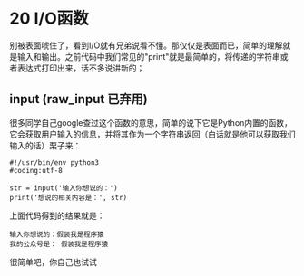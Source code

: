# 20 I/O函数

别被表面唬住了，看到I/O就有兄弟说看不懂。那仅仅是表面而已，简单的理解就是输入和输出。之前代码中我们常见的"print"就是最简单的，将传递的字符串或者表达式打印出来，话不多说讲新的；

## input (raw_input 已弃用)

很多同学自己google查过这个函数的意思，简单的说下它是Python内置的函数，它会获取用户输入的信息，并将其作为一个字符串返回（白话就是他可以获取我们输入的话）栗子来：

```
#!/usr/bin/env python3
#coding:utf-8

str = input('输入你想说的：')
print('想说的相关内容是：', str)

```

上面代码得到的结果就是：

```
输入你想说的：假装我是程序猿
我的公众号是： 假装我是程序猿
```

很简单吧，你自己也试试